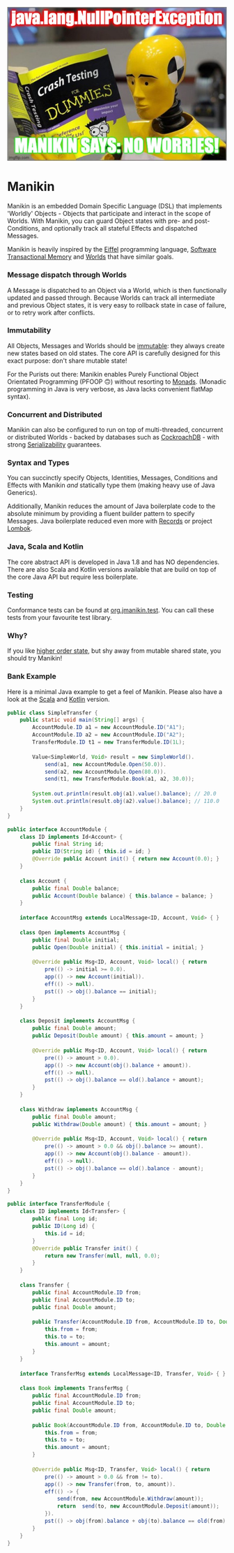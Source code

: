 ![Manikin](docs/manikin.jpg)
# Manikin
Manikin is an embedded Domain Specific Language (DSL) that implements 'Worldly' Objects - Objects that participate and interact in the scope of Worlds.
With Manikin, you can guard Object states with pre- and post- Conditions, and optionally track all stateful Effects and dispatched Messages.

Manikin is heavily inspired by the [Eiffel](https://www.eiffel.com) programming language, [Software Transactional Memory](https://en.wikipedia.org/wiki/Software_transactional_memory) and [Worlds](http://www.vpri.org/pdf/tr2011001_final_worlds.pdf) that have similar goals.

### Message dispatch through Worlds
A Message is dispatched to an Object via a World, which is then functionally updated and passed through.
Because Worlds can track all intermediate and previous Object states, it is very easy to rollback state in case of failure, or to retry work after conflicts. 

### Immutability
All Objects, Messages and Worlds should be [immutable](https://softwareengineering.stackexchange.com/questions/148108/why-is-global-state-so-evil): they always create new states based on old states. 
The core API is carefully designed for this exact purpose: don't share mutable state!

For the Purists out there: Manikin enables Purely Functional Object Orientated Programming (PFOOP 🙃) without resorting to [Monads](https://zio.dev).
(Monadic programming in Java is very verbose, as Java lacks convenient flatMap syntax).

### Concurrent and Distributed
Manikin can also be configured to run on top of multi-threaded, concurrent or distributed Worlds - backed by databases such as [CockroachDB](https://www.cockroachlabs.com) - with strong [Serializability](https://en.wikipedia.org/wiki/Serializability) guarantees.  
                                                           
### Syntax and Types
You can succinctly specify Objects, Identities, Messages, Conditions and Effects with Manikin *and* statically type them (making heavy use of Java Generics).

Additionally, Manikin reduces the amount of Java boilerplate code to the absolute minimum by providing a fluent builder pattern to specify Messages.
Java boilerplate reduced even more with [Records](https://cr.openjdk.java.net/~briangoetz/amber/datum.html) or project [Lombok](https://www.baeldung.com/intro-to-project-lombok).
                                                             
### Java, Scala and Kotlin                                
The core abstract API is developed in Java 1.8 and has NO dependencies. There are also Scala and Kotlin versions available that are build on top of the core Java API but require less boilerplate.
  
### Testing
Conformance tests can be found at [org.jmanikin.test](https://github.com/odipar/jmanikin/tree/master/src/main/java/org/jmanikin/test). You can call these tests from your favourite test library.

### Why?
If you like [higher order state](https://www.cs.utexas.edu/~wcook/Drafts/2009/essay.pdf), but shy away from mutable shared state, you should try Manikin!

### Bank Example
Here is a minimal Java example to get a feel of Manikin. 
Please also have a look at the [Scala](https://github.com/odipar/smanikin) and [Kotlin](https://github.com/odipar/kmanikin) version. 

```java
public class SimpleTransfer {
    public static void main(String[] args) {
        AccountModule.ID a1 = new AccountModule.ID("A1");
        AccountModule.ID a2 = new AccountModule.ID("A2");
        TransferModule.ID t1 = new TransferModule.ID(1L);
        
        Value<SimpleWorld, Void> result = new SimpleWorld().
            send(a1, new AccountModule.Open(50.0)).
            send(a2, new AccountModule.Open(80.0)).
            send(t1, new TransferModule.Book(a1, a2, 30.0));
        
        System.out.println(result.obj(a1).value().balance); // 20.0
        System.out.println(result.obj(a2).value().balance); // 110.0
    }
}
```

```java
public interface AccountModule {
    class ID implements Id<Account> {
        public final String id;
        public ID(String id) { this.id = id; }
        @Override public Account init() { return new Account(0.0); }
    }
    
    class Account {
        public final Double balance;
        public Account(Double balance) { this.balance = balance; }
    }
    
    interface AccountMsg extends LocalMessage<ID, Account, Void> { }
    
    class Open implements AccountMsg {
        public final Double initial;
        public Open(Double initial) { this.initial = initial; }
        
        @Override public Msg<ID, Account, Void> local() { return
            pre(() -> initial >= 0.0).
            app(() -> new Account(initial)).
            eff(() -> null).
            pst(() -> obj().balance == initial);
        }
    }
    
    class Deposit implements AccountMsg {
        public final Double amount;
        public Deposit(Double amount) { this.amount = amount; }
        
        @Override public Msg<ID, Account, Void> local() { return
            pre(() -> amount > 0.0).
            app(() -> new Account(obj().balance + amount)).
            eff(() -> null).
            pst(() -> obj().balance == old().balance + amount);
        }
    }
    
    class Withdraw implements AccountMsg {
        public final Double amount;
        public Withdraw(Double amount) { this.amount = amount; }
        
        @Override public Msg<ID, Account, Void> local() { return
            pre(() -> amount > 0.0 && obj().balance >= amount).
            app(() -> new Account(obj().balance - amount)).
            eff(() -> null).
            pst(() -> obj().balance == old().balance - amount);
        }
    }
}
```

```java
public interface TransferModule {
    class ID implements Id<Transfer> {
        public final Long id;
        public ID(Long id) {
            this.id = id;
        }
        @Override public Transfer init() {
            return new Transfer(null, null, 0.0);
        }
    }
    
    class Transfer {
        public final AccountModule.ID from;
        public final AccountModule.ID to;
        public final Double amount;
        
        public Transfer(AccountModule.ID from, AccountModule.ID to, Double amount) {
            this.from = from;
            this.to = to;
            this.amount = amount;
        }
    }
    
    interface TransferMsg extends LocalMessage<ID, Transfer, Void> { }
    
    class Book implements TransferMsg {
        public final AccountModule.ID from;
        public final AccountModule.ID to;
        public final Double amount;
        
        public Book(AccountModule.ID from, AccountModule.ID to, Double amount) {
            this.from = from;
            this.to = to;
            this.amount = amount;
        }
        
        @Override public Msg<ID, Transfer, Void> local() { return
            pre(() -> amount > 0.0 && from != to).
            app(() -> new Transfer(from, to, amount)).
            eff(() -> {
                send(from, new AccountModule.Withdraw(amount));
                return  send(to, new AccountModule.Deposit(amount));
            }).
            pst(() -> obj(from).balance + obj(to).balance == old(from).balance + old(to).balance);
        }
    }
}
```
